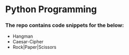 # Python Programming

### The repo contains code snippets for the below:

* Hangman
* Caesar-Cipher
* Rock|Paper|Scissors